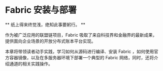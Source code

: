 # Fabric 安装与部署

** 纸上得来终觉浅，绝知此事要躬行。 **

作为被广泛应用的联盟链项目，Fabric 吸取了来自科技界和金融界的最新成果，提供面向企业场景的开放分布式账本平台实现。

本章将带领读者动手实践，学习如何从源码进行编译、安装 Fabric ，如何使用官方容器镜像，以及在多服务器环境下部署一个典型的 Fabric 网络，同时，还将介绍通道的相关实践操作。

